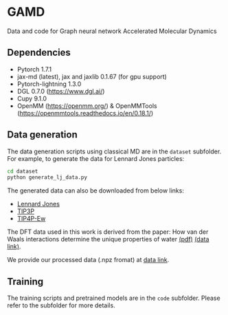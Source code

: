 # GAMD
Data and code for Graph neural network Accelerated Molecular Dynamics

## Dependencies

- Pytorch 1.7.1
- jax-md (latest), jax and jaxlib 0.1.67 (for gpu support)
- Pytorch-lightning 1.3.0
- DGL 0.7.0 (https://www.dgl.ai/)
- Cupy 9.1.0
- OpenMM (https://openmm.org/) & OpenMMTools (https://openmmtools.readthedocs.io/en/0.18.1/)

## Data generation

The data generation scripts using classical MD are in the ```dataset``` subfolder.
For example, to generate the data for Lennard Jones particles:
```bash
cd dataset
python generate_lj_data.py
```
    
The generated data can also be downloaded from below links: </br>
- [Lennard Jones](https://drive.google.com/file/d/1jJdTAnhps1EIHDaBfb893fruaLPJzYKI/view?usp=sharing)  
- [TIP3P](https://drive.google.com/file/d/18uvKVtN8Xm_5w7AJuezFiR1d2AqlHFKn/view?usp=sharing)  
- [TIP4P-Ew](https://drive.google.com/file/d/1jBk78hN4ZPC9x-YXnznUzxFnXnpeKFRi/view?usp=sharing)

The DFT data used in this work is derived from the paper:
How van der Waals interactions determine the unique properties of water [(pdf)](https://www.pnas.org/content/113/30/8368.short) 
[(data link)](https://zenodo.org/record/2634098#.Ygl0QnVKg5k). </br>

We provide our processed data (.npz fromat) at [data link](https://drive.google.com/file/d/1b9P7EvIliGupN9ZIJpMGZzkm4ttG9Ul6/view?usp=sharing).
    
## Training

The training scripts and pretrained models are in the ```code``` subfolder. Please refer to the subfolder for more details.
